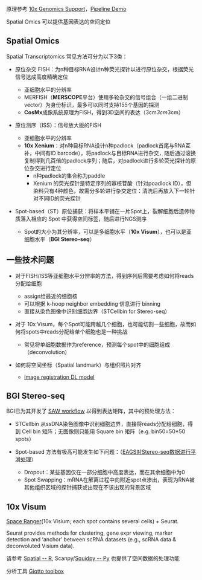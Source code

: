 

原理参考 [10x Genomics Support](https://www.10xgenomics.com/support)，[Pipeline Demo](https://github.com/Jiarong-L/BioPipe)

Spatial Omics 可以提供基因表达的空间定位

## Spatial Omics

Spatial Transcriptomics 常见方法可分为以下3类：

* 原位杂交 FISH：为n种目标RNA设计n种荧光探针以进行原位杂交，根据荧光信号达成高度精确定位
    - 亚细胞水平的分辨率
    - MERFISH（**MERSCOPE**平台）使用多轮杂交的信号组合（一组二进制vector）为身份标识，最多可以同时支持155个基因的探测
    - **CosMx**成像系统原理为FISH，得到3D空间的表达（3cm*3cm*3cm）

* 原位测序（ISS）：信号放大版的FISH
    - 亚细胞水平的分辨率
    - **10x Xenium**：对n种目标RNA设计n种padlock（padlock首尾与RNA互补，中间有ID barcode），将padlock与目标RNA进行杂交，随后通过滚换复制得到几百倍的padlock序列；随后，对padlock进行多轮荧光探针的原位杂交进行定位
        - n种padlock的集合称为paddle 
        - Xenium 的荧光探针是特定序列的寡核苷酸（针对poadlock ID），但染料只有4种颜色，故需分多轮进行杂交定位：清洗后再放入下一轮针对不同ID的荧光探针

* Spot-based（ST）原位捕获：将样本平铺在一片Spot上，裂解细胞后遗传物质落入相应的 Spot 中获得空间标签，随后进行NGS测序
    - Spot的大小为其分辨率，可以是多细胞水平（**10x Visum**），也可以是亚细胞水平（**BGI Stereo-seq**）


## 一些技术问题

* 对于FISH/ISS等亚细胞水平分辨率的方法，得到序列后需要考虑如何将reads分配给细胞
    - assign给最近的细胞核
    - 可以根据 k-hoop neighbor embedding 信息进行 binning
    - 直接从染色图像中识别细胞边界（STCellbin for Stereo-seq）

* 对于 10x Visum，每个Spot可能跨越几个细胞，也可能切割一些细胞，故而如何将spots中reads分配给单个细胞也是一种挑战
    - 常见将单细胞数据作为reference，预测每个spot中的细胞组成（deconvolution）

* 如何将空间坐标（Spatial landmark）与组织照片对齐
    - [Image registration DL model](https://www.nature.com/articles/s41592-024-02199-5)


## BGI Stereo-seq

BGI已为其开发了 [SAW workflow](https://www.stomics.tech/col447/list) 以得到表达矩阵，其中的预处理方法：

* STCellbin 从ssDNA染色图像中识别细胞边界，直接将reads分配给细胞，得到 Cell bin 矩阵；无图像则只能用 Square bin 矩阵（e.g. bin50=50*50 spots）

* Spot-based 方法有极高可能发生如下问题：（[EAGS对Stereo-seq数据进行平滑处理](https://zhuanlan.zhihu.com/p/683428338)）
    - Dropout：某些基因仅在一部分细胞中高度表达，而在其余细胞中为0
    - Spot Swapping：mRNA在解离过程中向附近spot点渗出，表现为RNA被其他组织区域的探针捕获或出现在不该出现的背景区域





## 10x Visum


[Space Ranger](https://www.10xgenomics.com/support/software/space-ranger/latest)(10x Visium; each spot contains several cells) + Seurat.   


Seurat provides methods for clustering, gene expr viewing, marker detection and ‘anchor’ between scRNA datasets (e.g., scRNA data & deconvoluted Visium data).


请参考 [Spatial -- R](https://github.com/Jiarong-L/BioPipe/blob/main/Spatial/00__Report.md), Scanpy/[Squidpy -- Py](https://squidpy.readthedocs.io/en/stable/) 也提供了空间数据的处理功能


分析工具 [Giotto toolbox](https://genomebiology.biomedcentral.com/articles/10.1186/s13059-021-02286-2)


